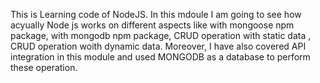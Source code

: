 This is Learning code of NodeJS.
In this mdoule I am going to see how acyually Node js works on different aspects like 
with mongoose npm package, with mongodb npm package, CRUD operation with static data , CRUD operation woith dynamic data. 
Moreover, I have also  covered API integration in this module and used MONGODB as a database to perform these operation.
